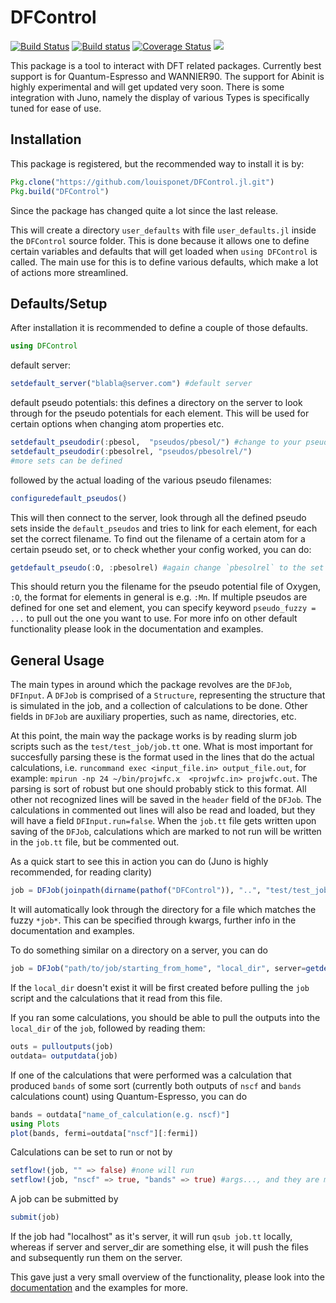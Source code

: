 # DFControl
[![Build Status](https://travis-ci.com/louisponet/DFControl.jl.svg?branch=master)](https://travis-ci.com/louisponet/DFControl.jl)
[![Build status](https://ci.appveyor.com/api/projects/status/05vktbyj39u47usa?svg=true)](https://ci.appveyor.com/project/louisponet/dfcontrol-jl)
[![Coverage Status](https://coveralls.io/repos/github/louisponet/DFControl.jl/badge.svg?branch=master)](https://coveralls.io/github/louisponet/DFControl.jl?branch=master)
[![](https://img.shields.io/badge/docs-latest-blue.svg)](https://louisponet.github.io/DFControl.jl/latest)

This package is a tool to interact with DFT related packages. Currently best support is for Quantum-Espresso and WANNIER90.
The support for Abinit is highly experimental and will get updated very soon.
There is some integration with Juno, namely the display of various Types is specifically tuned for ease of use.

## Installation

This package is registered, but the recommended way to install it is by:
```julia
Pkg.clone("https://github.com/louisponet/DFControl.jl.git")
Pkg.build("DFControl")
```
Since the package has changed quite a lot since the last release.

This will create a directory `user_defaults` with file `user_defaults.jl` inside the `DFControl` source folder. This is done because it allows one to define certain variables and defaults that will get loaded when `using DFControl` is called. The main use for this is to define various defaults, which make a lot of actions more streamlined.

## Defaults/Setup

After installation it is recommended to define a couple of those defaults.
```julia
using DFControl
```
default server:
```julia
setdefault_server("blabla@server.com") #default server
```

default pseudo potentials:
this defines a directory on the server to look through for the pseudo potentials for each element. This will be used for certain options when changing atom properties etc.
```julia
setdefault_pseudodir(:pbesol,  "pseudos/pbesol/") #change to your pseudo_set_name and directory of choice
setdefault_pseudodir(:pbesolrel, "pseudos/pbesolrel/")
#more sets can be defined
```

followed by the actual loading of the various pseudo filenames:
```julia
configuredefault_pseudos()
```
This will then connect to the server, look through all the defined pseudo sets inside the `default_pseudos` and tries to link for each element, for each set the correct filename.
To find out the filename of a certain atom for a certain pseudo set, or to check whether your config worked, you can do:
```julia
getdefault_pseudo(:O, :pbesolrel) #again change `pbesolrel` to the set you defined before
```
This should return you the filename for the pseudo potential file of Oxygen, `:O`, the format for elements in general is e.g. `:Mn`.
If multiple pseudos are defined for one set and element, you can specify keyword `pseudo_fuzzy = ...` to pull out the one you want to use.
For more info on other default functionality please look in the documentation and examples.

## General Usage

The main types in around which the package revolves are the `DFJob`, `DFInput`.
A `DFJob` is comprised of a `Structure`, representing the structure that is simulated in the job, and a collection of calculations to be done. Other fields in `DFJob` are auxiliary properties, such as name, directories, etc.

At this point, the main way the package works is by reading slurm job scripts such as the `test/test_job/job.tt` one.
What is most important for succesfully parsing these is the format used in the lines that do the actual calculations, i.e. `runcommand exec <input_file.in> output_file.out`, for example: `mpirun -np 24 ~/bin/projwfc.x  <projwfc.in> projwfc.out`.
The parsing is sort of robust but one should probably stick to this format.
All other not recognized lines will be saved in the `header` field of the `DFJob`.
The calculations in commented out lines will also be read and loaded, but they will have a field `DFInput.run=false`.
When the `job.tt` file gets written upon saving of the `DFJob`, calculations which are marked to not run will be written in the `job.tt` file, but be commented out.

As a quick start to see this in action you can do (Juno is highly recommended, for reading clarity)
```julia
job = DFJob(joinpath(dirname(pathof("DFControl")), "..", "test/test_job/"))
```

It will automatically look through the directory for a file which matches the fuzzy `*job*`. This can be specified through kwargs, further info in the documentation and examples.

To do something similar on a directory on a server, you can do
```julia
job = DFJob("path/to/job/starting_from_home", "local_dir", server=getdefault_server())
```
If the `local_dir` doesn't exist it will be first created before pulling the `job` script and the calculations that it read from this file.

If you ran some calculations, you should be able to pull the outputs into the `local_dir` of the `job`, followed by reading them:
```julia
outs = pulloutputs(job)
outdata= outputdata(job)
```

If one of the calculations that were performed was a calculation that produced `bands` of some sort (currently both outputs of `nscf` and `bands` calculations count) using Quantum-Espresso, you can do
```julia
bands = outdata["name_of_calculation(e.g. nscf)"]
using Plots
plot(bands, fermi=outdata["nscf"][:fermi])
```

Calculations can be set to run or not by
```julia
setflow!(job, "" => false) #none will run
setflow!(job, "nscf" => true, "bands" => true) #args..., and they are matched fuzzily
```

A job can be submitted by
```julia
submit(job)
```
If the job had "localhost" as it's server, it will run `qsub job.tt` locally, whereas if server and server_dir are something else, it will push the files and subsequently run them on the server.

This gave just a very small overview of the functionality, please look into the [documentation](https://louisponet.github.io/DFControl.jl/latest) and the examples for more.
